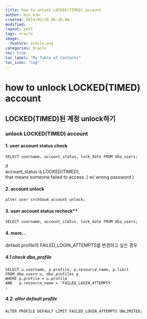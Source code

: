 ```yaml
---
title: how to unlock LOCKED(TIMED) account
author: min_kim
created: 2014/02/18 06:26:00
modified:
layout: post
tags: oracle
image:
  feature: oracle.png
categories: Oracle
toc: true
toc_label: "My Table of Contents"
toc_icon: "cog"
---
```



# how to unlock LOCKED(TIMED) account

## LOCKED(TIMED)된 계정 unlock하기

### unlock LOCKED(TIMED) account

#### 1. user account status check  
```SELECT username, account_status, lock_date FROM dba_users;```

if  
account_status is LOCKED(TIMED),  
that means someone failed to access. ( w/ wrong password )  
#### 2. account unlock
```alter user srchdaum account unlock;```
#### 3. user account status recheck**  
```SELECT username, account_status, lock_date FROM dba_users;```
#### 4. more...
default profile의 FAILED_LOGIN_ATTEMPTS를 변경하고 싶은 경우  
##### 4.1 check dba_profile
```
SELECT u.username, p.profile, p.resource_name, p.limit  
FROM dba_users u, dba_profiles p  
WHERE p.profile = u.profile  
AND   p.resource_name = 'FAILED_LOGIN_ATTEMPTS'  
;
```
##### 4.2. alter default profile
```ALTER PROFILE DEFAULT LIMIT FAILED_LOGIN_ATTEMPTS UNLIMITED;```
